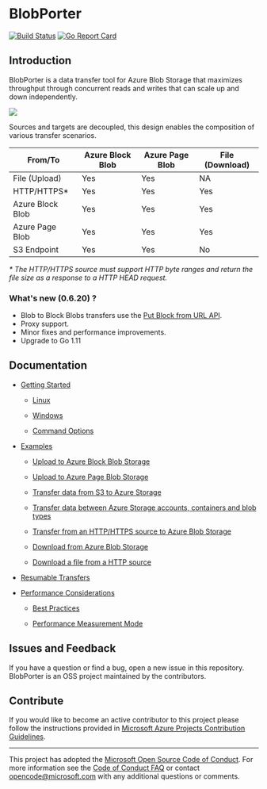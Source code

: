 # BlobPorter

[![Build Status](https://travis-ci.org/Azure/blobporter.svg?branch=master)](https://travis-ci.org/Azure/blobporter)
[![Go Report Card](https://goreportcard.com/badge/github.com/Azure/blobporter)](https://goreportcard.com/report/github.com/Azure/blobporter)

## Introduction

BlobPorter is a data transfer tool for Azure Blob Storage that maximizes throughput through concurrent reads and writes that can scale up and down independently.

![](img/bptransfer.png?raw=true)

Sources and targets are decoupled, this design enables the composition of various transfer scenarios.

| From/To          | Azure Block Blob | Azure Page Blob  | File (Download) |
| ---------------  | -----------------| -----------------|-----------------|
| File (Upload)    | Yes              | Yes              | NA              |
| HTTP/HTTPS*      | Yes              | Yes              | Yes             |
| Azure Block Blob | Yes              | Yes              | Yes             |
| Azure Page Blob  | Yes              | Yes              | Yes             |
| S3 Endpoint      | Yes              | Yes              | No              |

*\*   The HTTP/HTTPS source must support HTTP byte ranges and return the file size as a response to a HTTP HEAD request.*

### What's new (0.6.20) ?

- Blob to Block Blobs transfers use the [Put Block from URL API](https://docs.microsoft.com/en-us/rest/api/storageservices/put-block-from-url).
- Proxy support.
- Minor fixes and performance improvements.
- Upgrade to Go 1.11


## Documentation


* [Getting Started](http://blobporter.readthedocs.io/en/latest/gettingstarted.html)

  * [Linux](http://blobporter.readthedocs.io/en/latest/gettingstarted.html#linux)

  * [Windows](http://blobporter.readthedocs.io/en/latest/gettingstarted.html#windows)

  * [Command Options](http://blobporter.readthedocs.io/en/latest/gettingstarted.html#command-options)

* [Examples](http://blobporter.readthedocs.io/en/latest/examples.html)

  * [Upload to Azure Block Blob Storage](http://blobporter.readthedocs.io/en/latest/examples.html#upload-to-azure-block-blob-storage)

  * [Upload to Azure Page Blob Storage](http://blobporter.readthedocs.io/en/latest/examples.html#upload-to-azure-page-blob-storage)

  * [Transfer data from S3 to Azure Storage](http://blobporter.readthedocs.io/en/latest/examples.html#transfer-data-from-s3-to-azure-storage)

  * [Transfer data between Azure Storage accounts, containers and blob types](http://blobporter.readthedocs.io/en/latest/examples.html#transfer-data-between-azure-storage-accounts-containers-and-blob-types)

  * [Transfer from an HTTP/HTTPS source to Azure Blob Storage](http://blobporter.readthedocs.io/en/latest/examples.html#transfer-from-an-http-https-source-to-azure-blob-storage)

  * [Download from Azure Blob Storage](http://blobporter.readthedocs.io/en/latest/examples.html#download-from-azure-blob-storage)

  * [Download a file from a HTTP source](http://blobporter.readthedocs.io/en/latest/examples.html#download-a-file-from-a-http-source)

* [Resumable Transfers](http://blobporter.readthedocs.io/en/latest/resumabletrans.html)

* [Performance Considerations](http://blobporter.readthedocs.io/en/latest/perfmode.html)

    * [Best Practices](http://blobporter.readthedocs.io/en/latest/perfmode.html#best-practices)

    * [Performance Measurement Mode](http://blobporter.readthedocs.io/en/latest/perfmode.html#performance-measurement-mode)

## Issues and Feedback

If you have a question or find a bug, open a new issue in this repository. BlobPorter is an OSS project maintained by the contributors.

## Contribute

If you would like to become an active contributor to this project please follow the instructions provided in [Microsoft Azure Projects Contribution Guidelines](http://azure.github.io/guidelines/).

-----
This project has adopted the [Microsoft Open Source Code of Conduct](https://opensource.microsoft.com/codeofconduct/). For more information see the [Code of Conduct FAQ](https://opensource.microsoft.com/codeofconduct/faq/) or contact [opencode@microsoft.com](mailto:opencode@microsoft.com) with any additional questions or comments.
